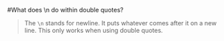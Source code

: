 #What does \n do within double quotes?

>The `\n` stands for newline. It puts whatever comes after it on a new line.
>This only works when using double quotes.
